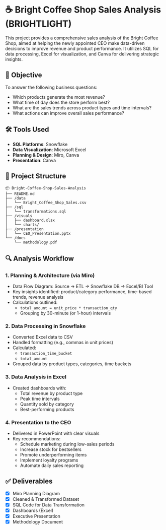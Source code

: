 # ☕ Bright Coffee Shop Sales Analysis (BRIGHTLIGHT)

This project provides a comprehensive sales analysis of the Bright Coffee Shop, aimed at helping the newly appointed CEO make data-driven decisions to improve revenue and product performance. It utilizes SQL for data processing, Excel for visualization, and Canva for delivering strategic insights.

## 📌 Objective

To answer the following business questions:
- Which products generate the most revenue?
- What time of day does the store perform best?
- What are the sales trends across product types and time intervals?
- What actions can improve overall sales performance?

## 🛠 Tools Used

- **SQL Platforms**: Snowflake
- **Data Visualization**: Microsoft Excel
- **Planning & Design**: Miro, Canva
- **Presentation**: Canva

## 📁 Project Structure

```
📦 Bright-Coffee-Shop-Sales-Analysis
├── README.md
├── /data
│   └── Bright_Coffee_Shop_Sales.csv
├── /sql
│   └── transformations.sql
├── /visuals
│   ├── dashboard.xlsx
│   └── charts/
├── /presentation
│   └── CEO_Presentation.pptx
└── /docs
    └── methodology.pdf
```

## 🔍 Analysis Workflow

### 1. Planning & Architecture (via Miro)
- Data Flow Diagram: Source → ETL → Snowflake DB → Excel/BI Tool
- Key insights identified: product/category performance, time-based trends, revenue analysis
- Calculations outlined:
  - `total_amount = unit_price * transaction_qty`
  - Grouping by 30-minute (or 1-hour) intervals

### 2. Data Processing in Snowflake
- Converted Excel data to CSV
- Handled formatting (e.g., commas in unit prices)
- Calculated:
  - `transaction_time_bucket`
  - `total_amount`
- Grouped data by product types, categories, time buckets

### 3. Data Analysis in Excel
- Created dashboards with:
  - Total revenue by product type
  - Peak time intervals
  - Quantity sold by category
  - Best-performing products

### 4. Presentation to the CEO
- Delivered in PowerPoint with clear visuals
- Key recommendations:
  - Schedule marketing during low-sales periods
  - Increase stock for bestsellers
  - Promote underperforming items
  - Implement loyalty programs
  - Automate daily sales reporting

## ✅ Deliverables

- [x] Miro Planning Diagram
- [x] Cleaned & Transformed Dataset
- [x] SQL Code for Data Transformation
- [x] Dashboards (Excel)
- [x] Executive Presentation
- [x] Methodology Document
